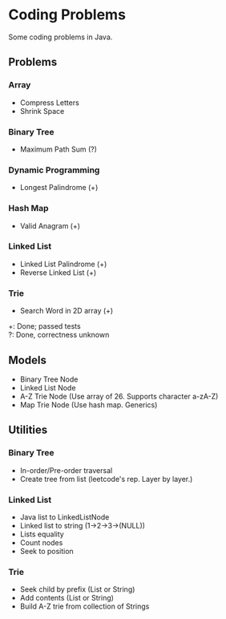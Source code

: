 # Coding Problems

Some coding problems in Java.

## Problems

### Array

* Compress Letters
* Shrink Space

### Binary Tree

* Maximum Path Sum (?)

### Dynamic Programming

* Longest Palindrome (+)

### Hash Map

* Valid Anagram (+)

### Linked List

* Linked List Palindrome (+)
* Reverse Linked List (+)

### Trie

* Search Word in 2D array (+)

+: Done; passed tests  
?: Done, correctness unknown

## Models

* Binary Tree Node
* Linked List Node
* A-Z Trie Node (Use array of 26. Supports character a-zA-Z)
* Map Trie Node (Use hash map. Generics)

## Utilities

### Binary Tree

* In-order/Pre-order traversal
* Create tree from list (leetcode's rep. Layer by layer.)

### Linked List

* Java list to LinkedListNode
* Linked list to string (1->2->3->(NULL))
* Lists equality
* Count nodes
* Seek to position

### Trie

* Seek child by prefix (List<T> or String)
* Add contents (List<T> or String)
* Build A-Z trie from collection of Strings